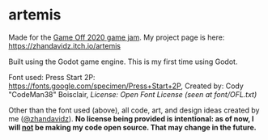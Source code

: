 # artemis
Made for the [Game Off 2020 game jam](https://itch.io/jam/game-off-2020). My project page is here: https://zhandavidz.itch.io/artemis

Built using the Godot game engine. This is my first time using Godot.

Font used: Press Start 2P: https://fonts.google.com/specimen/Press+Start+2P, Created by: Cody "CodeMan38" Boisclair, *License: Open Font License (seen at font/OFL.txt)*

Other than the font used (above), all code, art, and design ideas created by me ([@zhandavidz](https://github.com/zhandavidz)). **No license being provided is intentional: as of now, I will <ins>not</ins> be making my code open source. That may change in the future.**
